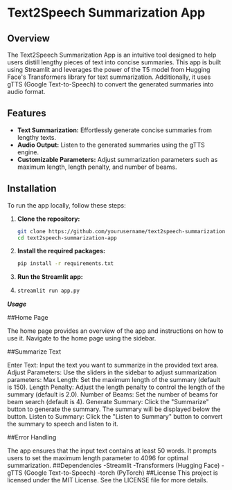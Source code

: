 # Text2Speech Summarization App

## Overview

The Text2Speech Summarization App is an intuitive tool designed to help users distill lengthy pieces of text into concise summaries. This app is built using Streamlit and leverages the power of the T5 model from Hugging Face's Transformers library for text summarization. Additionally, it uses gTTS (Google Text-to-Speech) to convert the generated summaries into audio format.

## Features

- **Text Summarization:** Effortlessly generate concise summaries from lengthy texts.
- **Audio Output:** Listen to the generated summaries using the gTTS engine.
- **Customizable Parameters:** Adjust summarization parameters such as maximum length, length penalty, and number of beams.

## Installation

To run the app locally, follow these steps:

1. **Clone the repository:**
   ```bash
   git clone https://github.com/yourusername/text2speech-summarization-app.git
   cd text2speech-summarization-app


2. **Install the required packages:**
   ```bash
   pip install -r requirements.txt

3. **Run the Streamlit app:**
4. ```bash
   streamlit run app.py
***Usage***

##Home Page

The home page provides an overview of the app and instructions on how to use it. Navigate to the home page using the sidebar.

##Summarize Text

Enter Text: Input the text you want to summarize in the provided text area.
Adjust Parameters: Use the sliders in the sidebar to adjust summarization parameters:
Max Length: Set the maximum length of the summary (default is 150).
Length Penalty: Adjust the length penalty to control the length of the summary (default is 2.0).
Number of Beams: Set the number of beams for beam search (default is 4).
Generate Summary: Click the "Summarize" button to generate the summary. The summary will be displayed below the button.
Listen to Summary: Click the "Listen to Summary" button to convert the summary to speech and listen to it.

##Error Handling

The app ensures that the input text contains at least 50 words.
It prompts users to set the maximum length parameter to 4096 for optimal summarization.
##Dependencies
-Streamlit
-Transformers (Hugging Face)
-gTTS (Google Text-to-Speech)
-torch (PyTorch)
##License
This project is licensed under the MIT License. See the LICENSE file for more details.




